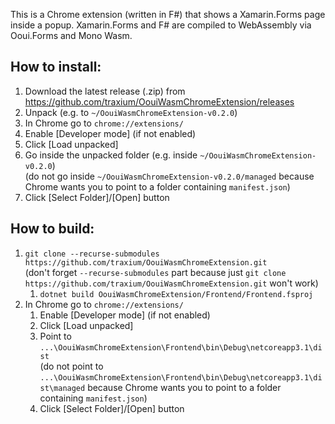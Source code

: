 This is a Chrome extension (written in F#) that shows a Xamarin.Forms page inside a popup. Xamarin.Forms and F# are compiled to WebAssembly via Ooui.Forms and Mono Wasm.

## How to install:
1. Download the latest release (.zip) from https://github.com/traxium/OouiWasmChromeExtension/releases
1. Unpack (e.g. to `~/OouiWasmChromeExtension-v0.2.0`)
1. In Chrome go to `chrome://extensions/`
1. Enable [Developer mode] (if not enabled)
1. Click [Load unpacked]
1. Go inside the unpacked folder (e.g. inside `~/OouiWasmChromeExtension-v0.2.0`)<br />
   (do not go inside `~/OouiWasmChromeExtension-v0.2.0/managed` because Chrome wants you to point to a folder containing `manifest.json`)
1. Click [Select Folder]/[Open] button

## How to build:
1. `git clone --recurse-submodules https://github.com/traxium/OouiWasmChromeExtension.git`<br />
   (don't forget `--recurse-submodules` part because just `git clone https://github.com/traxium/OouiWasmChromeExtension.git` won't work)
   1. `dotnet build OouiWasmChromeExtension/Frontend/Frontend.fsproj`
1. In Chrome go to `chrome://extensions/`
   1. Enable [Developer mode] (if not enabled)
   1. Click [Load unpacked]
   1. Point to `...\OouiWasmChromeExtension\Frontend\bin\Debug\netcoreapp3.1\dist`<br />
   (do not point to `...\OouiWasmChromeExtension\Frontend\bin\Debug\netcoreapp3.1\dist\managed` because Chrome wants you to point to a folder containing `manifest.json`)
   1. Click [Select Folder]/[Open] button
